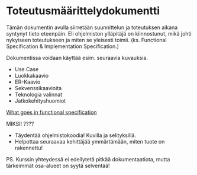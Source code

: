 
Toteutusmäärittelydokumentti
============================

Tämän dokumentin avulla siirretään suunnittelun ja toteutuksen aikana syntynyt tieto eteenpäin. Eli ohjelmiston ylläpitäjä on kiinnostunut, mikä johti nykyiseen toteutukseen ja miten se yleisesti toimii. (ks. Functional Specification & Implementation Specification.)

Dokumentissa voidaan käyttää esim. seuraavia kuvauksia. 

  * Use Case
  * Luokkakaavio
  * ER-Kaavio
  * Sekvenssikaavioita
  * Teknologia valinnat
  * Jatkokehityshuomiot

[What goes in functional specification](http://www.bridging-the-gap.com/functional-specification/)


MIKSI! ????

  * Täydentää ohjelmistokoodia! Kuvilla ja selityksillä.
  * Helpottaa seuraavaa kehittäjää ymmärtämään, miten tuote on rakennettu!

PS. Kurssin yhteydessä ei edellytetä pitkää dokumentaatiota, mutta tärkeimmät osa-alueet on syytä selventää! 





